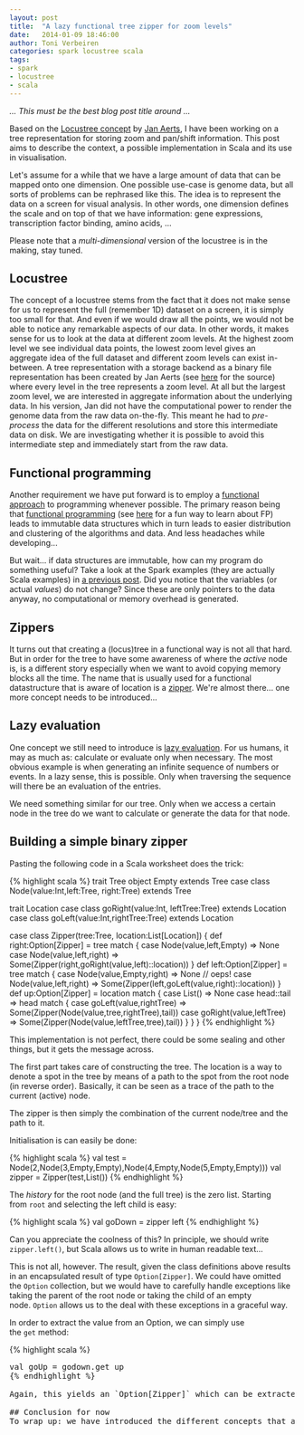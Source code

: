 ```yaml
---
layout: post
title:  "A lazy functional tree zipper for zoom levels"
date:   2014-01-09 18:46:00
author: Toni Verbeiren
categories: spark locustree scala
tags:
- spark
- locustree
- scala
---
```

*... This must be the best blog post title around ...*

Based on the [Locustree concept](http://saaientist.blogspot.be/2009/04/locustree-searching-genomic-loci.html) by [Jan Aerts](http://homes.esat.kuleuven.be/~bioiuser/person.php?persid=473), I have been working on a tree representation for storing zoom and pan/shift information. This post aims to describe the context, a possible implementation in Scala and its use in visualisation.

Let's assume for a while that we have a large amount of data that can be mapped onto one dimension. One possible use-case is genome data, but all sorts of problems can be rephrased like this. The idea is to represent the data on a screen for visual analysis. In other words, one dimension defines the scale and on top of that we have information: gene expressions, transcription factor binding, amino acids, ...

Please note that a *multi-dimensional* version of the locustree is in the making, stay tuned.

## Locustree
The concept of a locustree stems from the fact that it does not make sense for us to represent the full (remember 1D) dataset on a screen, it is simply too small for that. And even if we would draw all the points, we would not be able to notice any remarkable aspects of our data. In other words, it makes sense for us to look at the data at different zoom levels. At the highest zoom level we see individual data points, the lowest zoom level gives an aggregate idea of the full dataset and different zoom levels can exist in-between. A tree representation with a storage backend as a binary file representation has been created by Jan Aerts (see [here](https://github.com/jandot/locustree) for the source) where every level in the tree represents a zoom level. At all but the largest zoom level, we are interested in aggregate information about the underlying data. In his version, Jan did not have the computational power to render the genome data from the raw data on-the-fly. This meant he had to *pre-process* the data for the different resolutions and store this intermediate data on disk. We are investigating whether it is possible to avoid this intermediate step and immediately start from the raw data.

## Functional programming
Another requirement we have put forward is to employ a [functional approach](http://en.wikipedia.org/wiki/Functional_programming) to programming whenever possible. The primary reason being that [functional programming](http://www.defmacro.org/ramblings/fp.html) (see [here](http://fsharpforfunandprofit.com/posts/ten-reasons-not-to-use-a-functional-programming-language/) for a fun way to learn about FP) leads to immutable data structures which in turn leads to easier distribution and clustering of the algorithms and data. And less headaches while developing...

But wait... if data structures are immutable, how can my program do something useful? Take a look at the Spark examples (they are actually Scala examples) in [a previous post](/2014/01/spark-for-genomic-data). Did you notice that the variables (or actual *values*) do not change? Since these are only pointers to the data anyway, no computational or memory overhead is generated.

## Zippers
It turns out that creating a (locus)tree in a functional way is not all that hard. But in order for the tree to have some awareness of where the *active* node is, is a different story especially when we want to avoid copying memory blocks all the time. The name that is usually used for a functional datastructure that is aware of location is a [zipper](http://en.wikipedia.org/wiki/Zipper_(data_structure)). We're almost there... one more concept needs to be introduced...

## Lazy evaluation
One concept we still need to introduce is [lazy evaluation](http://en.wikipedia.org/wiki/Lazy_evaluation). For us humans, it may as much as: calculate or evaluate only when necessary. The most obvious example is when generating an infinite sequence of numbers or events. In a lazy sense, this is possible. Only when traversing the sequence will there be an evaluation of the entries.

We need something similar for our tree. Only when we access a certain node in the tree do we want to calculate or generate the data for that node.

## Building a simple binary zipper

Pasting the following code in a Scala worksheet does the trick:

{% highlight scala %}
trait Tree
object Empty extends Tree
case class Node(value:Int,left:Tree, right:Tree) extends Tree

trait Location
  case class goRight(value:Int, leftTree:Tree) extends Location
  case class goLeft(value:Int,rightTree:Tree) extends Location

  case class Zipper(tree:Tree, location:List[Location]) {
    def right:Option[Zipper] = tree match {
      case Node(value,left,Empty) =&gt; None
      case Node(value,left,right) =&gt; Some(Zipper(right,goRight(value,left)::location))
    }
    def left:Option[Zipper] = tree match {
      case Node(value,Empty,right) =&gt; None  // oeps!
      case Node(value,left,right) =&gt; Some(Zipper(left,goLeft(value,right)::location))
    }
    def up:Option[Zipper] = location match {
      case List() =&gt; None
      case head::tail =&gt; head match {
      case goLeft(value,rightTree) =&gt; Some(Zipper(Node(value,tree,rightTree),tail))
      case goRight(value,leftTree) =&gt; Some(Zipper(Node(value,leftTree,tree),tail))
    }
  }
}
{% endhighlight %}

This implementation is not perfect, there could be some sealing and other things, but it gets the message across.

The first part takes care of constructing the tree. The location is a way to denote a spot in the tree by means of a path to the spot from the root node (in reverse order). Basically, it can be seen as a trace of the path to the current (active) node.

The zipper is then simply the combination of the current node/tree and the path to it.

Initialisation is can easily be done:

{% highlight scala %}
val test = Node(2,Node(3,Empty,Empty),Node(4,Empty,Node(5,Empty,Empty)))
val zipper = Zipper(test,List())
{% endhighlight %}

The *history* for the root node (and the full tree) is the zero list. Starting from `root` and selecting the left child is easy:

{% highlight scala %}
val goDown = zipper left
{% endhighlight %}

Can you appreciate the coolness of this? In principle, we should write `zipper.left()`, but Scala allows us to write in human readable text...

This is not all, however. The result, given the class definitions above results in an encapsulated result of type `Option[Zipper]`. We could have omitted the `Option` collection, but we would have to carefully handle exceptions like taking the parent of the root node or taking the child of an empty node. `Option` allows us to the deal with these exceptions in a graceful way.

In order to extract the value from an Option, we can simply use the `get` method:

{% highlight scala %}
<pre class="lang:scala decode:true">val goUp = godown.get up
{% endhighlight %}

Again, this yields an `Option[Zipper]` which can be extracted using `get`. Many other possibilities exist to cope with option types, in fact they behave as a [Monad](http://en.wikipedia.org/wiki/Monad). Please [see here](http://danielwestheide.com/blog/2012/12/19/the-neophytes-guide-to-scala-part-5-the-option-type.html) fore more information.

## Conclusion for now
To wrap up: we have introduced the different concepts that are necessary to understand the concept of a *lazy functional tree zipper*. Additionally, we have presented a very simple (binary) implementation in Scala.
